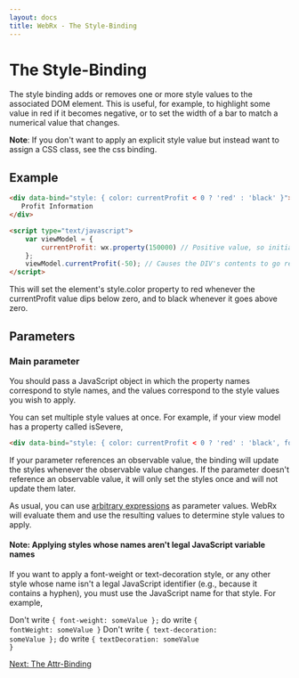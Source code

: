 ```yaml
---
layout: docs
title: WebRx - The Style-Binding
---
```

# The Style-Binding

The style binding adds or removes one or more style values to the associated DOM element. This is useful, for example, to highlight some value in red if it becomes negative, or to set the width of a bar to match a numerical value that changes.

**Note**: If you don't want to apply an explicit style value but instead want to assign a CSS class, see the css binding.

## Example

```html
<div data-bind="style: { color: currentProfit < 0 ? 'red' : 'black' }">
   Profit Information
</div>
```
 
```html
<script type="text/javascript">
    var viewModel = {
        currentProfit: wx.property(150000) // Positive value, so initially black
    };
    viewModel.currentProfit(-50); // Causes the DIV's contents to go red
</script>
```

This will set the element's style.color property to red whenever the currentProfit value dips below zero, and to black whenever it goes above zero.

## Parameters

### Main parameter

You should pass a JavaScript object in which the property names correspond to style names, and the values correspond to the style values you wish to apply.

You can set multiple style values at once. For example, if your view model has a property called isSevere,

```html
<div data-bind="style: { color: currentProfit < 0 ? 'red' : 'black', fontWeight: isSevere ? 'bold' : '' }">...</div>
```

If your parameter references an observable value, the binding will update the styles whenever the observable value changes. If the parameter doesn't reference an observable value, it will only set the styles once and will not update them later.

As usual, you can use [arbitrary expressions](/docs/binding-syntax.html#topic-binding-expressions) as parameter values. WebRx will evaluate them and use the resulting values to determine style values to apply.

#### Note: Applying styles whose names aren't legal JavaScript variable names

If you want to apply a font-weight or text-decoration style, or any other style whose name isn't a legal JavaScript identifier 
(e.g., because it contains a hyphen), you must use the JavaScript name for that style. For example,

Don't write <code>{ font-weight: someValue };</code> do write <code>{ fontWeight: someValue }</code>
Don't write <code>{ text-decoration: someValue };</code> do write <code>{ textDecoration: someValue }</code>

<a class="next-topic" href="/docs/attr-binding.html#start">Next: The Attr-Binding</a>